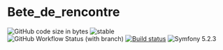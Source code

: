 # Bete_de_rencontre
![GitHub code size in bytes](https://img.shields.io/github/languages/code-size/RedOren28/Bete_de_rencontre)
![stable](https://img.shields.io/badge/stability-stable-brightgreen.svg)
![GitHub Workflow Status (with branch)](https://img.shields.io/github/actions/workflow/status/RedOren28/Bete_de_rencontre/php.yml)
[![Build status](https://ci.appveyor.com/api/projects/status/pvoiujbphmt4figl?svg=true)](https://ci.appveyor.com/project/RedOren28/bete-de-rencontre)
<img src="https://img.shields.io/badge/Symfony-5.2.3-purple.svg?style=flat-square&logo=symfony" alt="Symfony 5.2.3"/>

